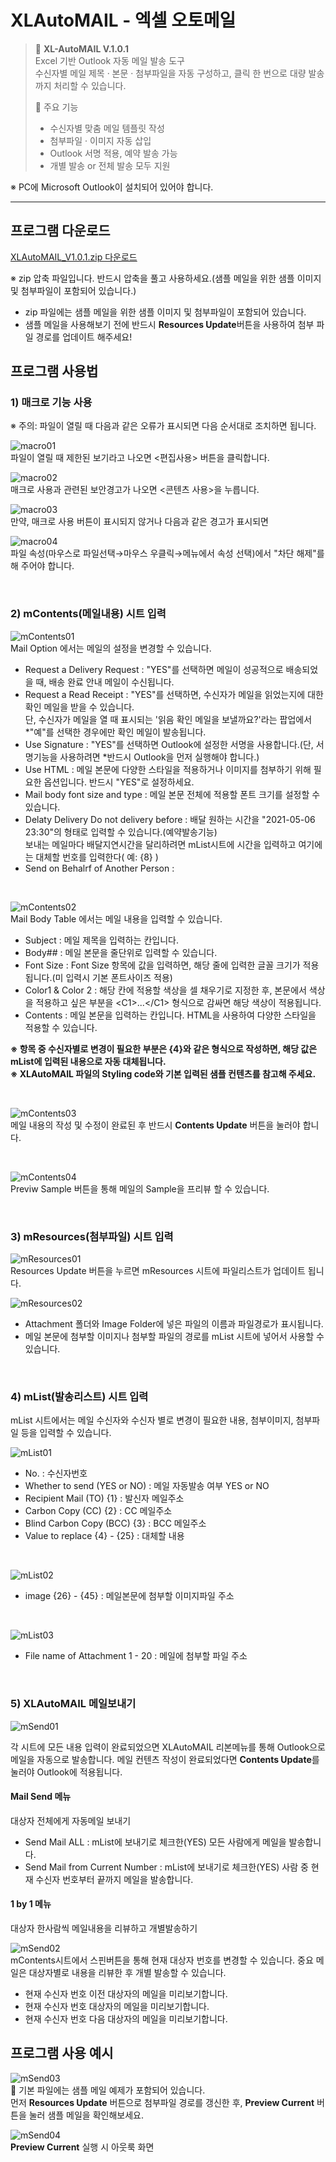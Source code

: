# XLAutoMAIL - 엑셀 오토메일

> 🎯 **XL-AutoMAIL V.1.0.1**  
> Excel 기반 Outlook 자동 메일 발송 도구  
> 수신자별 메일 제목 · 본문 · 첨부파일을 자동 구성하고, 클릭 한 번으로 대량 발송까지 처리할 수 있습니다.
>  
> 🔧 주요 기능
> - 수신자별 맞춤 메일 템플릿 작성  
> - 첨부파일 · 이미지 자동 삽입
> - Outlook 서명 적용, 예약 발송 가능
> - 개별 발송 or 전체 발송 모두 지원

※ PC에 Microsoft Outlook이 설치되어 있어야 합니다.

***
## 프로그램 다운로드
[XLAutoMAIL_V1.0.1.zip 다운로드](https://github.com/vveekzero/AutoHR/raw/refs/heads/main/XL-AutoMail/Files/XLAutoMAIL_V1.0.1_.zip)

※ zip 압축 파일입니다. 반드시 압축을 풀고 사용하세요.(샘플 메일을 위한 샘플 이미지 및 첨부파일이 포함되어 있습니다.)
- zip 파일에는 샘플 메일을 위한 샘플 이미지 및 첨부파일이 포함되어 있습니다.
- 샘플 메일을 사용해보기 전에 반드시 **Resources Update**버튼을 사용하여 첨부 파일 경로를 업데이트 해주세요!

## 프로그램 사용법

### 1) 매크로 기능 사용

※ 주의: 파일이 열릴 때 다음과 같은 오류가 표시되면 다음 순서대로 조치하면 됩니다.

![macro01](Pics/macro01.jpg)<br>
파일이 열릴 때 제한된 보기라고 나오면  <편집사용> 버튼을 클릭합니다.

![macro02](Pics/macro02.jpg)<br>
매크로 사용과 관련된 보안경고가 나오면 <콘텐츠 사용>을 누릅니다.

![macro03](Pics/macro03.jpg)<br>
만약, 매크로 사용 버튼이 표시되지 않거나 다음과 같은 경고가 표시되면

![macro04](Pics/macro04.jpg)<br>
파일 속성(마우스로 파일선택→마우스 우클릭→메뉴에서 속성 선택)에서 "차단 해제"를 해 주어야 합니다.

<br>

### 2) mContents(메일내용) 시트 입력
![mContents01](Pics/mContents01.jpg)<br>
Mail Option 에서는 메일의 설정을 변경할 수 있습니다.

- Request a Delivery Request : "YES"를 선택하면 메일이 성공적으로 배송되었을 때, 배송 완료 안내 메일이 수신됩니다.
- Request a Read Receipt : "YES"를 선택하면, 수신자가 메일을 읽었는지에 대한 확인 메일을 받을 수 있습니다.  
단, 수신자가 메일을 열 때 표시되는 '읽음 확인 메일을 보낼까요?'라는 팝업에서 *"예"를 선택한 경우에만 확인 메일이 발송됩니다.
- Use Signature : "YES"를 선택하면 Outlook에 설정한 서명을 사용합니다.(단, 서명기능을 사용하려면 *반드시 Outlook을 먼저 실행해야 합니다.)
- Use HTML : 메일 본문에 다양한 스타일을 적용하거나 이미지를 첨부하기 위해 필요한 옵션입니다. 반드시 "YES"로 설정하세요.
- Mail body font size and type : 메일 본문 전체에 적용할 폰트 크기를 설정할 수 있습니다.
- Delaty Delivery Do not delivery before : 배달 원하는 시간을 "2021-05-06 23:30"의 형태로 입력할 수 있습니다.(예약발송기능)  
보내는 메일마다 배달지연시간을 달리하려면 mList시트에 시간을 입력하고 여기에는 대체할 번호를 입력한다( 예: {8} )
- Send on Behalrf of Another Person :
 
<br>
 
![mContents02](Pics/mContents02.jpg)<br>
Mail Body Table 에서는 메일 내용을 입력할 수 있습니다.

- Subject : 메일 제목을 입력하는 칸입니다.
- Body## : 메일 본문을 줄단위로 입력할 수 있습니다.
- Font Size : Font Size 항목에 값을 입력하면, 해당 줄에 입력한 글꼴 크기가 적용됩니다.(미 입력시 기본 폰트사이즈 적용)
- Color1 & Color 2 : 해당 칸에 적용할 색상을 셀 채우기로 지정한 후, 본문에서 색상을 적용하고 싶은 부분을 &lt;C1&gt;...&lt;/C1&gt; 형식으로 감싸면 해당 색상이 적용됩니다.
- Contents : 메일 본문을 입력하는 칸입니다. HTML을 사용하여 다양한 스타일을 적용할 수 있습니다.

**※ 항목 중 수신자별로 변경이 필요한 부분은 {4}와 같은 형식으로 작성하면, 해당 값은 mList에 입력된 내용으로 자동 대체됩니다.**  
**※ XLAutoMAIL 파일의 Styling code와 기본 입력된 샘플 컨텐츠를 참고해 주세요.**

<br>

![mContents03](Pics/mContents03.jpg)<br>
메일 내용의 작성 및 수정이 완료된 후 반드시 **Contents Update** 버튼을 눌러야 합니다.

<br>

![mContents04](Pics/mContents04.jpg)<br>
Previw Sample 버튼을 통해 메일의 Sample을 프리뷰 할 수 있습니다.

<br>

### 3) mResources(첨부파일) 시트 입력
![mResources01](Pics/mResources01.jpg)<br>
Resources Update 버튼을 누르면 mResources 시트에 파일리스트가 업데이트 됩니다.

![mResources02](Pics/mResources02.jpg)
- Attachment 폴더와 Image Folder에 넣은 파일의 이름과 파일경로가 표시됩니다.
- 메일 본문에 첨부할 이미지나 첨부할 파일의 경로를 mList 시트에 넣어서 사용할 수 있습니다.  

<br>

### 4) mList(발송리스트) 시트 입력
mList 시트에서는 메일 수신자와 수신자 별로 변경이 필요한 내용, 첨부이미지, 첨부파일 등을 입력할 수 있습니다.

![mList01](Pics/mList01.jpg)
- No. : 수신자번호
- Whether to send (YES or NO) : 메일 자동발송 여부 YES or NO
- Recipient Mail (TO) {1} : 발신자 메일주소
- Carbon Copy (CC) {2} : CC 메일주소
- Blind Carbon Copy (BCC) {3} : BCC 메일주소
- Value to replace {4} - {25} : 대체할 내용
<br>

![mList02](Pics/mList02.jpg)
 - image {26} - {45} : 메일본문에 첨부할 이미지파일 주소
<br>

![mList03](Pics/mList03.jpg)
 - File name of Attachment 1 - 20 : 메일에 첨부할 파일 주소
<br>

### 5) XLAutoMAIL 메일보내기

![mSend01](pics/mSend01.jpg)

각 시트에 모든 내용 입력이 완료되었으면 XLAutoMAIL 리본메뉴를 통해 Outlook으로 메일을 자동으로 발송합니다.
메일 컨텐츠 작성이 완료되었다면 **Contents Update**를 눌러야 Outlook에 적용됩니다.

#### Mail Send 메뉴
대상자 전체에게 자동메일 보내기
- Send Mail ALL : mList에 보내기로 체크한(YES) 모든 사람에게 메일을 발송합니다.
- Send Mail from Current Number : mList에 보내기로 체크한(YES) 사람 중 현재 수신자 번호부터 끝까지 메일을 발송합니다.

#### 1 by 1 메뉴
대상자 한사람씩 메일내용을 리뷰하고 개별발송하기

![mSend02](Pics/mSend02.jpg)<br>
mContents시트에서 스핀버튼을 통해 현재 대상자 번호를 변경할 수 있습니다.
중요 메일은 대상자별로 내용을 리뷰한 후 개별 발송할 수 있습니다.

- 현재 수신자 번호 이전 대상자의 메일을 미리보기합니다.
- 현재 수신자 번호 대상자의 메일을 미리보기합니다.
- 현재 수신자 번호 다음 대상자의 메일을 미리보기합니다.

## 프로그램 사용 예시

![mSend03](Pics/mSend03.jpg)<br>
📌 기본 파일에는 샘플 메일 예제가 포함되어 있습니다.  
먼저 **Resources Update** 버튼으로 첨부파일 경로를 갱신한 후, **Preview Current** 버튼을 눌러 샘플 메일을 확인해보세요.


![mSend04](Pics/mSend04.jpg)<br>
**Preview Current** 실행 시 아웃룩 화면
